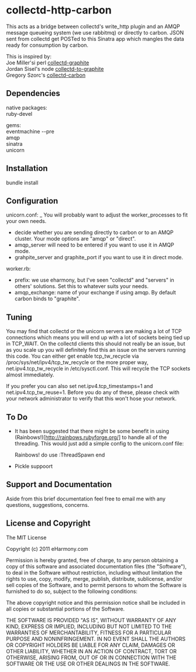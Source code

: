 # collectd-http-carbon

This acts as a bridge between collectd's write_http plugin
and an AMQP message queueing system (we use rabbitmq) or 
directly to carbon. JSON sent from collectd get POSTed to
this Sinatra app which mangles the data ready for consumption
by carbon.

This is inspired by:  
Joe Miller'si perl [collectd-graphite](https://raw.github.com/joemiller/collectd-graphite)  
Jordan Sisel's node [collectd-to-graphite](https://github.com/loggly/collectd-to-graphite)  
Gregory Szorc's [collectd-carbon](https://github.com/indygreg/collectd-carbon)  

## Dependencies

native packages:  
  ruby-devel  

gems:  
  eventmachine --pre  
  amqp  
  sinatra  
  unicorn  

## Installation

bundle install

## Configuration

unicorn.conf:
_ You will probably want to adjust the worker_processes to fit your own needs.
- decide whether you are sending directly to carbon or to an AMQP cluster. Your mode options are "amqp" or "direct".
- amqp_server will need to be entered if you want to use it in AMQP mode.
- grahpite_server and graphite_port if you want to use it in direct mode.

worker.rb:
- prefix: we use eharmony, but I've seen "collectd" and "servers" in others' solutions.
  Set this to whatever suits your needs.
- amqp_exchange: name of your exchange if using amqp. By default carbon binds to "graphite".

## Tuning

You may find that collectd or the unicorn servers are making
a lot of TCP connections which means you will end up with
a  lot of sockets being tied up in TCP_WAIT. On the collectd
clients this should not really be an issue, but as you scale
up you will definitely find this an issue on the servers
running this code. You can either get enable tcp_tw_recycle
via /proc/sys/net/ipv4/tcp_tw_recycle or the more proper way,
net.ipv4.tcp_tw_recycle in /etc/sysctl.conf. This will recycle
the TCP sockets almost immediately.

If you prefer you can also set net.ipv4.tcp_timestamps=1 and
net.ipv4.tcp_tw_reuse=1. Before you do any of these, please
check with your network administrator to verify that this won't
hose your network.

## To Do

- It has been suggested that there might be some benefit in using
(Rainbows!)[http://rainbows.rubyforge.org/] to handle all of the threading.
This would just add a simple config to the unicorn.conf file:
    
    Rainbows! do
      use :ThreadSpawn
    end

- Pickle suppoort

## Support and Documentation

Aside from this brief documentation feel free to email me with
any questions, suggestions, concerns.

## License and Copyright

The MIT License

Copyright (c) 2011 eHarmony.com

Permission is hereby granted, free of charge, to any person obtaining a copy
of this software and associated documentation files (the "Software"), to deal
in the Software without restriction, including without limitation the rights
to use, copy, modify, merge, publish, distribute, sublicense, and/or sell
copies of the Software, and to permit persons to whom the Software is
furnished to do so, subject to the following conditions:

The above copyright notice and this permission notice shall be included in
all copies or substantial portions of the Software.
 
THE SOFTWARE IS PROVIDED "AS IS", WITHOUT WARRANTY OF ANY KIND, EXPRESS OR
IMPLIED, INCLUDING BUT NOT LIMITED TO THE WARRANTIES OF MERCHANTABILITY,
FITNESS FOR A PARTICULAR PURPOSE AND NONINFRINGEMENT. IN NO EVENT SHALL THE
AUTHORS OR COPYRIGHT HOLDERS BE LIABLE FOR ANY CLAIM, DAMAGES OR OTHER
LIABILITY, WHETHER IN AN ACTION OF CONTRACT, TORT OR OTHERWISE, ARISING FROM,
OUT OF OR IN CONNECTION WITH THE SOFTWARE OR THE USE OR OTHER DEALINGS IN
THE SOFTWARE.
